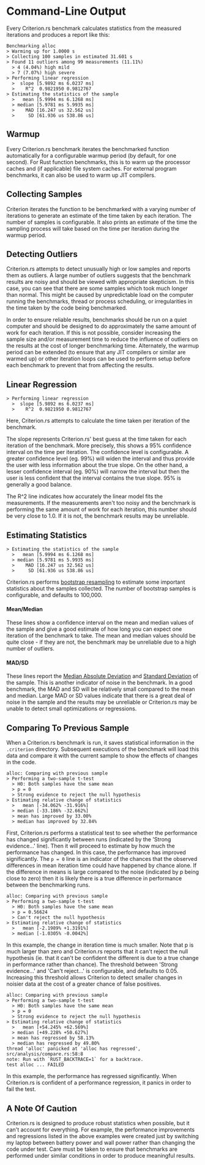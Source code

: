# Command-Line Output

Every Criterion.rs benchmark calculates statistics from the measured iterations and produces a report like this:

```
Benchmarking alloc
> Warming up for 1.0000 s
> Collecting 100 samples in estimated 31.601 s
> Found 11 outliers among 99 measurements (11.11%)
  > 4 (4.04%) high mild
  > 7 (7.07%) high severe
> Performing linear regression
  >  slope [5.9892 ms 6.0237 ms]
  >    R^2  0.9821950 0.9812767
> Estimating the statistics of the sample
  >   mean [5.9994 ms 6.1268 ms]
  > median [5.9781 ms 5.9935 ms]
  >    MAD [16.247 us 32.562 us]
  >     SD [61.936 us 538.86 us]
```

## Warmup

Every Criterion.rs benchmark iterates the benchmarked function automatically for a configurable warmup period (by default, for one second). For Rust function benchmarks, this is to warm up the processor caches and (if applicable) file system caches. For external program benchmarks, it can also be used to warm up JIT compilers.

## Collecting Samples

Criterion iterates the function to be benchmarked with a varying number of iterations to generate an estimate of the time taken by each iteration. The number of samples is configurable. It also prints an estimate of the time the sampling process will take based on the time per iteration during the warmup period.

## Detecting Outliers

Criterion.rs attempts to detect unusually high or low samples and reports them as outliers. A large number of outliers suggests that the benchmark results are noisy and should be viewed with appropriate skepticism. In this case, you can see that there are some samples which took much longer than normal. This might be caused by unpredictable load on the computer running the benchmarks, thread or process scheduling, or irregularities in the time taken by the code being benchmarked.

In order to ensure reliable results, benchmarks should be run on a quiet computer and should be designed to do approximately the same amount of work for each iteration. If this is not possible, consider increasing the sample size and/or measurement time to reduce the influence of outliers on the results at the cost of longer benchmarking time. Alternately, the warmup period can be extended (to ensure that any JIT compilers or similar are warmed up) or other iteration loops can be used to perform setup before each benchmark to prevent that from affecting the results.

## Linear Regression 

```
> Performing linear regression
  >  slope [5.9892 ms 6.0237 ms]
  >    R^2  0.9821950 0.9812767
```

Here, Criterion.rs attempts to calculate the time taken per iteration of the benchmark.

The slope represents Criterion.rs' best guess at the time taken for each iteration of the benchmark. More precisely, this shows a 95% confidence interval on the time per iteration. The confidence level is configurable. A greater confidence level (eg. 99%) will widen the interval and thus provide the user with less information about the true slope. On the other hand, a lesser confidence interval (eg. 90%) will narrow the interval but then the user is less confident that the interval contains the true slope. 95% is generally a good balance.

The R^2 line indicates how accurately the linear model fits the measurements. If the measurements aren't too noisy and the benchmark is performing the same amount of work for each iteration, this number should be very close to 1.0. If it is not, the benchmark results may be unreliable.

## Estimating Statistics

```
> Estimating the statistics of the sample
  >   mean [5.9994 ms 6.1268 ms]
  > median [5.9781 ms 5.9935 ms]
  >    MAD [16.247 us 32.562 us]
  >     SD [61.936 us 538.86 us]
```

Criterion.rs performs [bootstrap resampling](https://en.wikipedia.org/wiki/Bootstrapping_(statistics)) to estimate some important statistics about the samples collected. The number of bootstrap samples is configurable, and defaults to 100,000.

#### Mean/Median

These lines show a confidence interval on the mean and median values of the sample and give a good estimate of how long you can expect one iteration of the benchmark to take. The mean and median values should be quite close - if they are not, the benchmark may be unreliable due to a high number of outliers.

#### MAD/SD

These lines report the [Median Absolute Deviation](https://en.wikipedia.org/wiki/Median_absolute_deviation) and [Standard Deviation](https://en.wikipedia.org/wiki/Standard_deviation) of the sample. This is another indicator of noise in the benchmark. In a good benchmark, the MAD and SD will be relatively small compared to the mean and median. Large MAD or SD values indicate that there is a great deal of noise in the sample and the results may be unreliable or Criterion.rs may be unable to detect small optimizations or regressions.

## Comparing To Previous Sample

When a Criterion.rs benchmark is run, it saves statistical information in the `.criterion` directory. Subsequent executions of the benchmark will load this data and compare it with the current sample to show the effects of changes in the code.

```
alloc: Comparing with previous sample
> Performing a two-sample t-test
  > H0: Both samples have the same mean
  > p = 0
  > Strong evidence to reject the null hypothesis
> Estimating relative change of statistics
  >   mean [-34.062% -31.916%]
  > median [-33.186% -32.662%]
  > mean has improved by 33.00%
  > median has improved by 32.84%
```

First, Criterion.rs performs a statistical test to see whether the performance has changed significantly between runs (indicated by the 'Strong evidence...' line). Then it will proceed to estimate by how much the performance has changed. In this case, the performance has improved significantly. The `p = 0` line is an indicator of the chances that the observed differences in mean iteration time could have happened by chance alone. If the difference in means is large compared to the noise (indicated by p being close to zero) then it is likely there is a true difference in performance between the benchmarking runs.

```
alloc: Comparing with previous sample
> Performing a two-sample t-test
  > H0: Both samples have the same mean
  > p = 0.56624
  > Can't reject the null hypothesis
> Estimating relative change of statistics
  >   mean [-2.1989% +1.3191%]
  > median [-1.0305% -0.0042%]
```

In this example, the change in iteration time is much smaller. Note that p is much larger than zero and Criterion.rs reports that it can't reject the null hypothesis (ie. that it can't be confident the different is due to a true change in performance rather than chance). The threshold between 'Strong evidence...' and 'Can't reject...' is configurable, and defaults to 0.05. Increasing this threshold allows Criterion to detect smaller changes in noisier data at the cost of a greater chance of false positives.

```
alloc: Comparing with previous sample
> Performing a two-sample t-test
  > H0: Both samples have the same mean
  > p = 0
  > Strong evidence to reject the null hypothesis
> Estimating relative change of statistics
  >   mean [+54.245% +62.569%]
  > median [+49.228% +50.627%]
  > mean has regressed by 58.13%
  > median has regressed by 49.80%
thread 'alloc' panicked at 'alloc has regressed', src/analysis/compare.rs:58:8
note: Run with `RUST_BACKTRACE=1` for a backtrace.
test alloc ... FAILED
```

In this example, the performance has regressed significantly. When Criterion.rs is confident of a performance regression, it panics in order to fail the test.

## A Note Of Caution

Criterion.rs is designed to produce robust statistics when possible, but it can't account for everything. For example, the performance improvements and regressions listed in the above examples were created just by switching my laptop between battery power and wall power rather than changing the code under test. Care must be taken to ensure that benchmarks are performed under similar conditions in order to produce meaningful results.